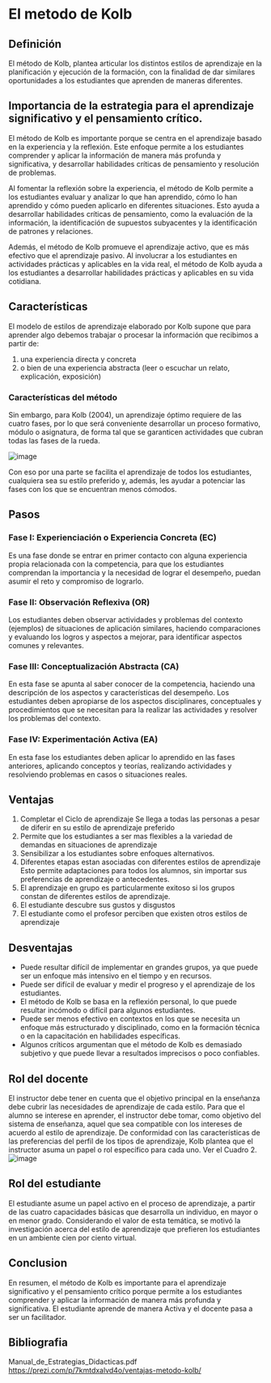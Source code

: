 
# El metodo de Kolb

## Definición

El método de Kolb, plantea articular los distintos estilos de aprendizaje en la planificación y ejecución
de la formación, con la finalidad de dar similares oportunidades a los estudiantes que aprenden de
maneras diferentes.

## Importancia de la estrategia para el aprendizaje significativo y el pensamiento crítico.

El método de Kolb es importante porque se centra en el aprendizaje basado en la experiencia y la reflexión. Este enfoque permite a los estudiantes comprender y aplicar la información de manera más profunda y significativa, y desarrollar habilidades críticas de pensamiento y resolución de problemas.

Al fomentar la reflexión sobre la experiencia, el método de Kolb permite a los estudiantes evaluar y analizar lo que han aprendido, cómo lo han aprendido y cómo pueden aplicarlo en diferentes situaciones. Esto ayuda a desarrollar habilidades críticas de pensamiento, como la evaluación de la información, la identificación de supuestos subyacentes y la identificación de patrones y relaciones.

Además, el método de Kolb promueve el aprendizaje activo, que es más efectivo que el aprendizaje pasivo. Al involucrar a los estudiantes en actividades prácticas y aplicables en la vida real, el método de Kolb ayuda a los estudiantes a desarrollar habilidades prácticas y aplicables en su vida cotidiana.

## Características

El modelo de estilos de aprendizaje elaborado por Kolb supone que para aprender algo debemos
trabajar o procesar la información que recibimos a partir de:
1. una experiencia directa y concreta
2. o bien de una experiencia abstracta (leer o escuchar un relato, explicación, exposición)

### Características del método
Sin embargo, para Kolb (2004), un aprendizaje óptimo requiere de las cuatro fases, por lo que será
conveniente desarrollar un proceso formativo, módulo o asignatura, de forma tal que se garanticen
actividades que cubran todas las fases de la rueda.

![image](https://user-images.githubusercontent.com/10532890/234132304-51254029-1f18-481b-886b-dc61ba6159cc.png)


Con eso por una parte se facilita el aprendizaje de todos los estudiantes, cualquiera sea su estilo preferido
y, además, les ayudar a potenciar las fases con los que se encuentran menos cómodos.

## Pasos

### Fase I: Experienciación o Experiencia Concreta (EC)
Es una fase donde se entrar en primer contacto con alguna experiencia propia relacionada con la competencia, para que los estudiantes comprendan la importancia y la necesidad de lograr el desempeño,
puedan asumir el reto y compromiso de lograrlo.
### Fase II: Observación Reflexiva (OR)
Los estudiantes deben observar actividades y problemas del contexto (ejemplos) de situaciones de
aplicación similares, haciendo comparaciones y evaluando los logros y aspectos a mejorar, para identificar
aspectos comunes y relevantes.
### Fase III: Conceptualización Abstracta (CA)
En esta fase se apunta al saber conocer de la competencia, haciendo una descripción de los aspectos
y características del desempeño. Los estudiantes deben apropiarse de los aspectos disciplinares,
conceptuales y procedimientos que se necesitan para la realizar las actividades y resolver los problemas
del contexto.
### Fase IV: Experimentación Activa (EA)
En esta fase los estudiantes deben aplicar lo aprendido en las fases anteriores, aplicando conceptos y
teorías, realizando actividades y resolviendo problemas en casos o situaciones reales.

## Ventajas

1. Completar el Ciclo de aprendizaje
Se llega a todas las personas a pesar de diferir en su estilo de aprendizaje preferido
2. Permite que los estudiantes a ser mas flexibles a la variedad de demandas en situaciones de aprendizaje
3. Sensibilizar a los estudiantes sobre enfoques alternativos.
4. Diferentes etapas estan asociadas con diferentes estilos de aprendizaje
Esto permite adaptaciones para todos los alumnos, sin importar sus preferencias de aprendizaje o antecedentes.
5. El aprendizaje en grupo es particularmente exitoso si los grupos constan de diferentes estilos de aprendizaje.
6. El estudiante descubre sus gustos y disgustos
7. El estudiante como el profesor perciben que existen otros estilos de aprendizaje

## Desventajas

- Puede resultar difícil de implementar en grandes grupos, ya que puede ser un enfoque más intensivo en el tiempo y en recursos.
- Puede ser difícil de evaluar y medir el progreso y el aprendizaje de los estudiantes.
- El método de Kolb se basa en la reflexión personal, lo que puede resultar incómodo o difícil para algunos estudiantes.
- Puede ser menos efectivo en contextos en los que se necesita un enfoque más estructurado y disciplinado, como en la formación técnica o en la capacitación en habilidades específicas.
- Algunos críticos argumentan que el método de Kolb es demasiado subjetivo y que puede llevar a resultados imprecisos o poco confiables.

## Rol del docente

El instructor debe tener en cuenta que el objetivo principal en la enseñanza debe cubrir las necesidades de aprendizaje de cada estilo. Para que el alumno se interese en aprender, el instructor debe tomar, como objetivo del sistema de enseñanza, aquel que sea compatible con los intereses de acuerdo al estilo de aprendizaje. De conformidad con las características de las preferencias del perfil de los tipos de aprendizaje, Kolb plantea que el instructor asuma un papel o rol específico para cada uno. Ver el Cuadro 2.
 ![image](http://pepsic.bvsalud.org/img/revistas/remo/v5n13/13a05t3.jpg)

## Rol del estudiante

El estudiante asume un papel activo en el proceso de aprendizaje, a partir de las cuatro capacidades básicas que desarrolla un individuo, en mayor o en menor grado. Considerando el valor de esta temática, se motivó la investigación acerca del estilo de aprendizaje que prefieren los estudiantes en un ambiente cien por ciento virtual.

## Conclusion

En resumen, el método de Kolb es importante para el aprendizaje significativo y el pensamiento crítico porque permite a los estudiantes comprender y aplicar la información de manera más profunda y significativa.
El estudiante aprende de manera Activa y el docente pasa a ser un facilitador.

## Bibliografia

Manual_de_Estrategias_Didacticas.pdf
https://prezi.com/p/7kmtdxalvd4o/ventajas-metodo-kolb/
